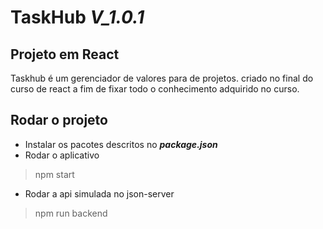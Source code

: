 # TaskHub  *V_1.0.1*
 
## Projeto em React
 Taskhub é um gerenciador de valores para de projetos. criado no final do curso de react a fim de fixar todo o conhecimento adquirido no curso.


## Rodar o projeto

* Instalar os pacotes descritos no <strong>*package.json*</strong>
* Rodar o aplicativo 
> npm start

* Rodar a api simulada no json-server 
> npm run backend
